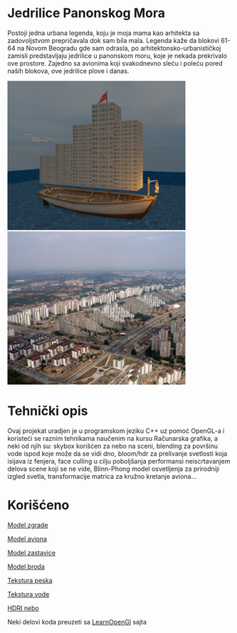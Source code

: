 # Jedrilice Panonskog Mora
Postoji jedna urbana legenda, koju je moja mama kao arhitekta sa zadovoljstvom prepričavala dok sam bila mala. Legenda kaže da blokovi 61-64 na Novom Beogradu gde sam odrasla, po arhitektonsko-urbanističkoj zamisli predstavljaju jedrilice u panonskom moru, koje je nekada prekrivalo ove prostore. Zajedno sa avionima koji svakodnevno sleću i poleću pored naših blokova, ove jedrilice plove i danas.

<p float="left">
  <img src="img/mojiblokovi.png" width="400" />
  <img src="img/blokovi.jpg" width="400" /> 
</p>

# Tehnički opis
Ovaj projekat uradjen je u programskom jeziku C++ uz pomoć OpenGL-a i koristeći se raznim tehnikama naučenim na kursu Računarska grafika, a neki od njih su: skybox korišćen za nebo na sceni, blending za površinu vode ispod koje može da se vidi dno, bloom/hdr za prelivanje svetlosti koja isijava iz fenjera, face culling u cilju poboljšanja performansi neiscrtavanjem delova scene koji se ne vide, Blinn-Phong model osvetljenja za prirodniji izgled svetla, transformacije matrica za kružno kretanje aviona...

# Korišćeno
[Model zgrade](https://sketchfab.com/3d-models/building-06-162a09fdfe7a4accb69bedb04b633e7f)

[Model aviona](https://sketchfab.com/3d-models/airplane-crj-900-cityjet-02c4fa44604243c2bb48db64506a39af)

[Model zastavice](https://sketchfab.com/3d-models/flag-e947a018194745598df88444bf43de11)

[Model broda](https://sketchfab.com/3d-models/victorian-row-boat-3e9093b6f0ce474da4d8cfea7e01f420)

[Tekstura peska](https://www.sketchuptextureclub.com/textures/nature-elements/sand/underwater-beach-sand-texture-seamless-12740)

[Tekstura vode](https://www.pngkey.com/detail/u2q8u2q8r5y3y3u2_transparent-texture-water-thicker-than-water-a-novel/)

[HDRI nebo](https://hdri-haven.com/hdri/stone-pit-dusk-sky-dome)

Neki delovi koda preuzeti sa [LearnOpenGl](https://learnopengl.com/) sajta
